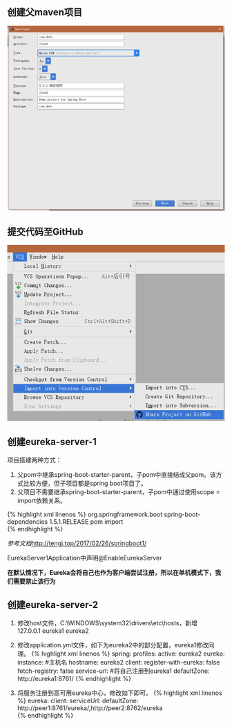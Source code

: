 ## 创建父maven项目  
<img src="/img/cloud1-1.png" />

## 提交代码至GitHub
<img src="/img/cloud1-2.png" />

## 创建eureka-server-1
项目搭建两种方式：
1. 父pom中继承spring-boot-starter-parent，子pom中直接结成父pom。该方式比较方便，但子项目都是spring boot项目了。
2. 父项目不需要继承spring-boot-starter-parent，子pom中通过使用scope = import依赖关系。  

{% highlight xml linenos %}
    <dependencyManagement>
         <dependencies>
                <dependency>
                    <!-- Import dependency management from Spring Boot -->
                    <groupId>org.springframework.boot</groupId>
                    <artifactId>spring-boot-dependencies</artifactId>
                    <version>1.5.1.RELEASE</version>
                    <type>pom</type>
                    <scope>import</scope>
                </dependency>   
        </dependencies>
    </dependencyManagement>
{% endhighlight %}

*参考文档*<http://tengj.top/2017/02/26/springboot1/>

EurekaServer1Application中声明@EnableEurekaServer

**在默认情况下，Eureka会将自己也作为客户端尝试注册，所以在单机模式下，我们需要禁止该行为**

## 创建eureka-server-2
1. 修改host文件，C:\WINDOWS\system32\drivers\etc\hosts，新增  
127.0.0.1 eureka1 eureka2  
2. 修改application.yml文件，如下为eureka2中的部分配置，eureka1修改同理。
{% highlight xml linenos %}
    spring:
        profiles:
            active: eureka2
    eureka:
        instance:
            #主机名
            hostname: eureka2
        client:
            register-with-eureka: false
            fetch-registry: false
            service-url:
                #将自己注册到eureka1
                defaultZone: http://eureka1:8761/
{% endhighlight %}

3. 将服务注册到高可用eureka中心，修改如下即可。
{% highlight xml linenos %}
eureka:
  client:
    serviceUrl:
      defaultZone: http://peer1:8761/eureka/,http://peer2:8762/eureka  
{% endhighlight %}
